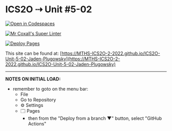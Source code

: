 # ICS2O ⇢ Unit #5-02

[![Open in Codespaces](https://classroom.github.com/assets/launch-codespace-7f7980b617ed060a017424585567c406b6ee15c891e84e1186181d67ecf80aa0.svg)](https://classroom.github.com/open-in-codespaces?assignment_repo_id=11164512)

[![Mr Coxall's Super Linter](https://github.com/MTHS-ICS2O-2-2022/ICS2O-Unit-5-02-Jaden-Plugowsky/workflows/Mr%20Coxall's%20Super%20Linter/badge.svg)](https://github.com/MTHS-ICS2O-2-2022/ICS2O-Unit-5-02-Jaden-Plugowsky/actions)

[![Deploy Pages](https://github.com/MTHS-ICS2O-2-2022/ICS2O-Unit-5-02-Jaden-Plugowsky/workflows/Deploy%20Pages/badge.svg)](https://github.com/MTHS-ICS2O-2-2022/ICS2O-Unit-5-02-Jaden-Plugowsky/actions)

This site can be found at: [https://MTHS-ICS2O-2-2022.github.io/ICS2O-Unit-5-02-Jaden-Plugowsky](https://MTHS-ICS2O-2-2022.github.io/ICS2O-Unit-5-02-Jaden-Plugowsky)

---

**NOTES ON INITIAL LOAD:**
- remember to goto on the menu bar:
  - File
  - Go to Repository
  - ⚙ Settings
  - 🗔 Pages
    - then from the "Deploy from a branch ▼" button, select "GitHub Actions"
